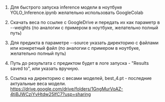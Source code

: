 1. Для быстрого запуска inference модели в ноутбуке YOLO_Inference.ipynb желательно использовать GoogleColab
2. Cкачать веса по ссылке с GoogleDrive и передать их как параметр в --weights (по аналогии с примером в ноутбуке, желательно полный путь)
3. Для предикта в параметре --source указать директорию с файлами или конкретный файл (по аналогии с примером в ноутбуке, желательно полный путь)
4. Путь до результата с предиктом будет в логе запуска - "Results saved to", или указать вручную.

5. Ссылка на директорию с весами моделей, best_4.pt - последние актуальные веса модели.
https://drive.google.com/drive/folders/1GngMurVoAZ-4tjBJWCziYvHtdw25lfC7?usp=sharing

